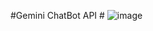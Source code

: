 
#Gemini ChatBot API #
![image](https://github.com/user-attachments/assets/3b3d0c84-367e-4ef8-8509-08637a48ddf8)

